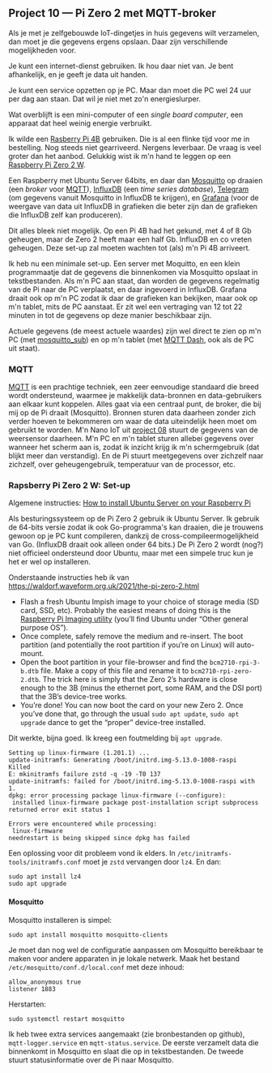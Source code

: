 ## Project 10 — Pi Zero 2 met MQTT-broker

Als je met je zelfgebouwde IoT-dingetjes in huis gegevens wilt
verzamelen, dan moet je die gegevens ergens opslaan. Daar zijn
verschillende mogelijkheden voor.

Je kunt een internet-dienst gebruiken. Ik hou daar niet van. Je bent
afhankelijk, en je geeft je data uit handen.

Je kunt een service opzetten op je PC. Maar dan moet die PC wel 24 uur
per dag aan staan. Dat wil je niet met zo'n energieslurper.

Wat overblijft is een mini-computer of een *single board computer*, een
apparaat dat heel weinig energie verbruikt.

Ik wilde een [Rasberry Pi 4B](https://www.raspberrypi.com/products/raspberry-pi-4-model-b/) gebruiken. Die is al een flinke tijd voor
me in bestelling. Nog steeds niet gearriveerd. Nergens leverbaar. De
vraag is veel groter dan het aanbod. Gelukkig wist ik m'n hand te
leggen op een [Raspberry Pi Zero 2 W](https://www.raspberrypi.com/products/raspberry-pi-zero-2-w/).

Een Raspberry met Ubuntu Server 64bits, en daar dan [Mosquitto](https://mosquitto.org/) op
draaien (een *broker* voor [MQTT](https://mqtt.org/)), [InfluxDB](https://www.influxdata.com/products/influxdb/) (een *time series database*),
[Telegram](https://www.influxdata.com/time-series-platform/telegraf/) (om gegevens vanuit Mosquitto in InfluxDB te krijgen), en
[Grafana](https://grafana.com/oss/grafana/) (voor de weergave van data uit InfluxDB in grafieken die beter
zijn dan de grafieken die InfluxDB zelf kan produceren).

Dit alles bleek niet mogelijk. Op een Pi 4B had het gekund, met 4 of 8
Gb geheugen, maar de Zero 2 heeft maar een half Gb. InfluxDB en co vreten
geheugen. Deze set-up zal moeten wachten tot (als) m'n Pi 4B
arriveert.

Ik heb nu een minimale set-up. Een server met Moquitto, en een klein
programmaatje dat de gegevens die binnenkomen via Mosquitto opslaat in
tekstbestanden. Als m'n PC aan staat, dan worden de gegevens
regelmatig van de Pi naar de PC verplaatst, en daar ingevoerd in
InfluxDB. Grafana draait ook op m'n PC zodat ik daar de grafieken kan
bekijken, maar ook op m'n tablet, mits de PC aanstaat. Er zit wel een
vertraging van 12 tot 22 minuten in tot de gegevens op deze manier
beschikbaar zijn.

Actuele gegevens (de meest actuele waardes) zijn wel direct te zien op m'n PC
(met [mosquitto_sub](https://mosquitto.org/man/mosquitto_sub-1.html)) en op m'n tablet
(met [MQTT Dash](https://play.google.com/store/apps/details?id=net.routix.mqttdash),
ook als de PC uit staat).

### MQTT

[MQTT](https://mqtt.org/) is een prachtige techniek, een zeer eenvoudige standaard die
breed wordt ondersteund, waarmee je makkelijk data-bronnen en
data-gebruikers aan elkaar kunt koppelen. Alles gaat via een centraal
punt, de broker, die bij mij op de Pi draait (Mosquitto). Bronnen sturen data
daarheen zonder zich verder hoeven te bekommeren om waar de data
uiteindelijk heen moet om gebruikt te worden. M'n Nano IoT uit [project
08](../08-nano-iot/) stuurt de gegevens van de weersensor daarheen. M'n PC en m'n tablet
sturen allebei gegevens over wanneer het scherm aan is, zodat ik
inzicht krijg ik m'n schermgebruik (dat blijkt meer dan verstandig).
En de Pi stuurt meetgegevens over zichzelf naar zichzelf, over
geheugengebruik, temperatuur van de processor, etc.


### Rapsberry Pi Zero 2 W: Set-up

Algemene instructies: [How to install Ubuntu Server on your Raspberry Pi](https://ubuntu.com/tutorials/how-to-install-ubuntu-on-your-raspberry-pi)

Als besturingssysteem op de Pi Zero 2 gebruik ik Ubuntu Server. Ik
gebruik de 64-bits versie zodat ik ook Go-programma's kan draaien, die
je trouwens gewoon op je PC kunt compileren, dankzij de
cross-compileermogelijkheid van Go.
(InfluxDB draait ook alleen onder 64 bits.) De Pi Zero 2 wordt (nog?)
niet officieel ondersteund door Ubuntu, maar met een simpele
truc kun je het er wel op installeren.

Onderstaande instructies heb ik van https://waldorf.waveform.org.uk/2021/the-pi-zero-2.html

 * Flash a fresh Ubuntu Impish image to your choice of storage media
   (SD card, SSD, etc). Probably the easiest means of doing this is
   the [Raspberry Pi Imaging utility](http://rptl.io/imager) (you’ll find Ubuntu under “Other
   general purpose OS”).
 * Once complete, safely remove the medium and re-insert. The boot
   partition (and potentially the root partition if you’re on Linux)
   will auto-mount.
 * Open the boot partition in your file-browser and find the
   `bcm2710-rpi-3-b.dtb` file. Make a copy of this file and rename it to
   `bcm2710-rpi-zero-2.dtb`. The trick here is simply that the Zero 2’s
   hardware is close enough to the 3B (minus the ethernet port, some
   RAM, and the DSI port) that the 3B’s device-tree works.
 * You’re done! You can now boot the card on your new Zero 2. Once
   you’ve done that, go through the usual `sudo apt update`, `sudo apt
   upgrade` dance to get the “proper” device-tree installed.

Dit werkte, bijna goed. Ik kreeg een foutmelding bij `apt upgrade`.

```
Setting up linux-firmware (1.201.1) ...
update-initramfs: Generating /boot/initrd.img-5.13.0-1008-raspi
Killed
E: mkinitramfs failure zstd -q -19 -T0 137
update-initramfs: failed for /boot/initrd.img-5.13.0-1008-raspi with 1.
dpkg: error processing package linux-firmware (--configure):
 installed linux-firmware package post-installation script subprocess returned error exit status 1

Errors were encountered while processing:
 linux-firmware
needrestart is being skipped since dpkg has failed
```

Een oplossing voor dit probleem vond ik elders. In
`/etc/initramfs-tools/initramfs.conf` moet je `zstd` vervangen door
`lz4`. En dan:

```
sudo apt install lz4
sudo apt upgrade
```

#### Mosquitto

Mosquitto installeren is simpel:

```
sudo apt install mosquitto mosquitto-clients
```

Je moet dan nog wel de configuratie aanpassen om Mosquitto bereikbaar
te maken voor andere apparaten in je lokale netwerk. Maak het bestand
`/etc/mosquitto/conf.d/local.conf` met deze inhoud:

```
allow_anonymous true
listener 1883
```

Herstarten:

```
sudo systemctl restart mosquitto
```

Ik heb twee extra services aangemaakt (zie bronbestanden op github),
`mqtt-logger.service` en `mqtt-status.service`. De eerste verzamelt
data die binnenkomt in Mosquitto en slaat die op in tekstbestanden. De tweede
stuurt statusinformatie over de Pi naar Mosquitto. 
